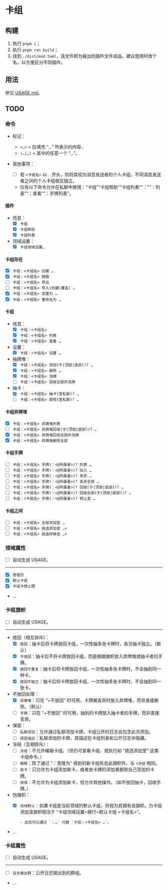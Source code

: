 # 卡组

## 构建

1. 执行 `pnpm i`；
2. 执行 `pnpm run build`；
3. 找到 `./dist/mod.toml`，该文件即为输出的插件文件成品。建议使用时改个名，<wbr>
   以方便区分不同插件。

## 用法

参见 [USAGE.md](./USAGE.md)。

## TODO

### 命令

- 标记：
  - `<…>` = 应填充 “…” 所表示的内容，
  - `(…|…)` = 其中的任意一个 “…”。

- 其他事项：
  - [ ] 若 `<卡组名>` 以 `.` 开头，则将其视为消息发送者的个人卡组。不同消息<wbr>
        发送者之间的个人卡组相互独立。
  - 仅有以下命令允许在私聊中使用：“卡组”“卡组帮助”“卡组列表”“：”“：列表”<wbr>
    “：查看”“：手牌列表”。

#### 插件

- 信息：
  - [x] `卡组`
  - [x] `卡组帮助`
  - [x] `卡组列表`
- 领域设置：
  - [x] `卡组领域设置…`

#### 卡组存在

- [x] `卡组：<卡组名> 创建 …`
- [x] `卡组：<卡组名> 销毁`
- [ ] `卡组：<卡组名> 导出`
- [ ] `卡组：<卡组名> 导入(创建|覆盖) …`
- [x] `卡组：<卡组名> 克隆为 …`
- [x] `卡组：<卡组名> 重命名为 …`

#### 卡组

- 信息：
  - [x] `卡组：<卡组名>`
  - [x] `卡组：<卡组名> 列表`
  - [x] `卡组：<卡组名> 查看 …`
- 设置：
  - [x] `卡组：<卡组名> 设置 …`
- 抽牌堆：
  - [x] `卡组：<卡组名> 添加(于(顶部|底部))? …`
  - [x] `卡组：<卡组名> 删除 …`
  - [x] `卡组：<卡组名> 洗牌`
  - [ ] `卡组：<卡组名> 回收全部并洗牌`
- 抽卡：
  - [x] `卡组：<卡组名> 抽卡(至私聊)? …`
  - [ ] `卡组：<卡组名> 窥视(至私聊)? …`

#### 卡组弃牌堆

- [x] `卡组：<卡组名> 弃牌堆列表`
- [ ] `卡组：<卡组名> 弃牌堆回收(于(顶部|底部))? …`
- [x] `卡组：<卡组名> 弃牌堆回收全部并洗牌`
- [x] `卡组：<卡组名> 弃牌堆删除全部`

#### 卡组手牌

- [ ] `卡组：<卡组名> 手牌(：<@所属者>)? 列表 …`
- [ ] `卡组：<卡组名> 手牌(：<@所属者>)? 加入 …`
- [ ] `卡组：<卡组名> 手牌(：<@所属者>)? 丢弃 …`
- [ ] `卡组：<卡组名> 手牌(：<@所属者>)? 丢弃全部 …`
- [ ] `卡组：<卡组名> 手牌(：<@所属者>)? 回收(于(顶部|底部))? …`
- [ ] `卡组：<卡组名> 手牌(：<@所属者>)? 回收全部(于(顶部|底部))? …`
- [ ] `卡组：<卡组名> 手牌(：<@所属者>)? 转让至 …`

#### 卡组之间

- [ ] `卡组：<卡组名> 全部添加至 …`
- [ ] `卡组：<卡组名> 挑选添加至 …+`
- [ ] `卡组：<卡组名> 挑选转移至 …+`

### 领域属性

- [ ] 自动生成 USAGE。

---

- [x] `管理员`
- [x] `默认卡组`
- [x] `卡组卡牌上限`
- …

### 卡组旗帜

- [ ] 自动生成 USAGE。

---

- 放回（相互排斥）：
  - [x] `放回`：抽卡后将卡牌放回卡组，一次性抽多张卡牌时，各次抽卡独立。（默认）
  - [x] `不放回`：抽卡后不将卡牌放回卡组，而是根据旗帜放入弃牌堆或抽卡者的手牌。
  - [x] `放回不重复`：抽卡后将卡牌放回卡组，一次性抽多张卡牌时，不会抽到同<wbr>
        一种卡。
  - [x] `放回不独立`：抽卡后将卡牌放回卡组，一次性抽多张卡牌时，不会抽到同<wbr>
        一张卡。
- 不放回处理：
  - [x] `弃牌堆`：只在 “+不放回” 时可用，卡牌被丢弃时放入弃牌堆，而非直接删<wbr>
        除。（默认）
  - [ ] `手牌`：只在 “+不放回” 时可用，抽到的卡牌放入抽卡者的手牌，而非直接<wbr>
        丢弃。
- 保密：
  - [ ] `私聊添加`：允许通过私聊添加卡牌，卡组公开的日志会包含此次添加。
  - [ ] `保密描述`：私聊添加的卡牌，其描述在卡组列表和公开日志中隐藏。
- 冻结（互相排斥）：
  - [ ] `冻结`：不允许编辑卡组。（但仍可查看卡组，或执行如 “挑选添加至” <wbr>
        这类卡组命令。）
  - [ ] `模板`：除了通过 “：克隆为” 得到的新卡组失去此旗帜外，与 `+冻结` 相同。
  - [ ] `收卡`：只允许为卡组添加新卡，或者由卡牌的添加者删除自己添加的卡牌。
  - [ ] `闸停`：不允许为卡组添加新卡，但允许其他操作。（如不放回抽卡，回收手牌。）
- 伪旗帜：
  - [x] `领域默认`：如果卡组是当前领域的默认卡组，则视为其拥有该旗帜。为卡<wbr>
        组添加该旗帜相当于 “卡组领域设置<换行>默认卡组 <卡组名>”。

        - 此后可以通过 `：…` 代替 `卡组：<卡组名> …`。
- …

### 卡组属性

- [ ] 自动生成 USAGE。

---

- [ ] `日志输出群`：公开日志输出到的群组。
- …
